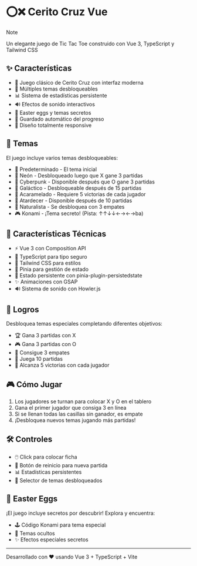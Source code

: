 # ⭕❌ Cerito Cruz Vue

>[!NOTE]
> Un elegante juego de Tic Tac Toe construido con Vue 3, TypeScript y Tailwind CSS

## ✨ Características

- 🎯 Juego clásico de Cerito Cruz con interfaz moderna
- 🎨 Múltiples temas desbloqueables
- 📊 Sistema de estadísticas persistente
- 🔊 Efectos de sonido interactivos
- 🎁 Easter eggs y temas secretos
- 💾 Guardado automático del progreso
- 📱 Diseño totalmente responsive

## 🎨 Temas

El juego incluye varios temas desbloqueables:
- 🌟 Predeterminado - El tema inicial
- 💙 Neón - Desbloqueado luego que X gane 3 partidas
- 🤖 Cyberpunk - Disponible después que O gane 3 partidas
- 🌌 Galáctico - Desbloqueable después de 15 partidas
- 🍭 Acaramelado - Requiere 5 victorias de cada jugador
- 🌅 Atardecer - Disponible después de 10 partidas
- 🌿 Naturalista - Se desbloquea con 3 empates
- 🎮 Konami - ¡Tema secreto! (Pista: ↑↑↓↓←→←→ba)

## 🚀 Características Técnicas

- ⚡ Vue 3 con Composition API
- 📝 TypeScript para tipo seguro
- 🎨 Tailwind CSS para estilos
- 🔄 Pinia para gestión de estado
- 💾 Estado persistente con pinia-plugin-persistedstate
- ✨ Animaciones con GSAP
- 🔊 Sistema de sonido con Howler.js

## 🎯 Logros

Desbloquea temas especiales completando diferentes objetivos:
- 🏆 Gana 3 partidas con X
- 🎮 Gana 3 partidas con O
- 🤝 Consigue 3 empates
- 🌟 Juega 10 partidas
- 👑 Alcanza 5 victorias con cada jugador

## 🎮 Cómo Jugar

1. Los jugadores se turnan para colocar X y O en el tablero
2. Gana el primer jugador que consiga 3 en línea
3. Si se llenan todas las casillas sin ganador, es empate
4. ¡Desbloquea nuevos temas jugando más partidas!

## 🛠️ Controles

- 🖱️ Click para colocar ficha
- 🔄 Botón de reinicio para nueva partida
- 📊 Estadísticas persistentes
- 🎨 Selector de temas desbloqueados

## 🌟 Easter Eggs

¡El juego incluye secretos por descubrir! Explora y encuentra:
- 🕹️ Código Konami para tema especial
- 🎨 Temas ocultos
- ✨ Efectos especiales secretos

---

Desarrollado con ❤️ usando Vue 3 + TypeScript + Vite 